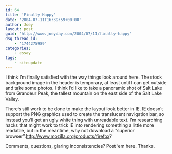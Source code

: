 ```yaml
---
id: 64
title: 'Finally Happy'
date: '2004-07-11T16:39:59+00:00'
author: Joey
layout: post
guid: 'http://www.joeyday.com/2004/07/11/finally-happy'
dsq_thread_id:
    - '1744275989'
categories:
    - essay
tags:
    - siteupdate
---
```


I think I’m finally satisfied with the way things look around here. The stock background image in the header is temporary, at least until I can get outside and take some photos. I think I’d like to take a panoramic shot of Salt Lake from Grandeur Peak, the tallest mountain on the east side of the Salt Lake Valley.

There’s still work to be done to make the layout look better in IE. IE doesn’t support the PNG graphics used to create the translucent navigation bar, so instead you’ll get an ugly white thing with unreadable text. I’m researching hacks that might work to trick IE into rendering something a little more readable, but in the meantime, why not download a “superior browser”:http://www.mozilla.org/products/firefox?

Comments, questions, glaring inconsistencies? Post ’em here. Thanks.